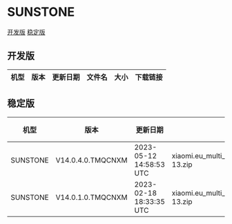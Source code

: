 # SUNSTONE
[开发版](#开发版)  [稳定版](#稳定版)
## 开发版
| 机型 | 版本 | 更新日期 | 文件名 | 大小 | 下载链接 |
| ---- | ---- | ---- | ---- | ---- | ---- |
## 稳定版
| 机型 | 版本 | 更新日期 | 文件名 | 大小 | 下载链接 |
| ---- | ---- | ---- | ---- | ---- | ---- |
| SUNSTONE | V14.0.4.0.TMQCNXM | 2023-05-12 14:58:53 UTC | xiaomi.eu_multi_SUNSTONE_V14.0.4.0.TMQCNXM_v14-13.zip | 4.1 GB | [SourceForge](https://sourceforge.net/projects/xiaomi-eu-multilang-miui-roms/files/xiaomi.eu/MIUI-STABLE-RELEASES/MIUIv14/xiaomi.eu_multi_SUNSTONE_V14.0.4.0.TMQCNXM_v14-13.zip/download) |
| SUNSTONE | V14.0.1.0.TMQCNXM | 2023-02-18 18:33:35 UTC | xiaomi.eu_multi_SUNSTONE_V14.0.1.0.TMQCNXM_v14-13.zip | 4.1 GB | [SourceForge](https://sourceforge.net/projects/xiaomi-eu-multilang-miui-roms/files/xiaomi.eu/MIUI-STABLE-RELEASES/MIUIv14/xiaomi.eu_multi_SUNSTONE_V14.0.1.0.TMQCNXM_v14-13.zip/download) |
